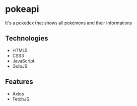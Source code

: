 # pokeapi
It's a pokedex that shows all pokémons and their informations

## Technologies 
- HTML5
- CSS3
- JavaScript
- GulpJS

## Features
- Axios
- FetchJS


